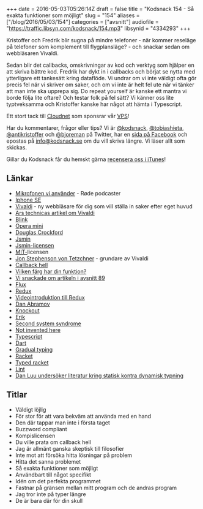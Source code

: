 +++
date = 2016-05-03T05:26:14Z
draft = false
title = "Kodsnack 154 - Så exakta funktioner som möjligt"
slug = "154"
aliases = ["/blog/2016/05/03/154"]
categories = ["avsnitt"]
audiofile = "https://traffic.libsyn.com/kodsnack/154.mp3"
libsynid = "4334293"
+++

Kristoffer och Fredrik blir sugna på mindre telefoner - när kommer reseläge på telefoner som komplement till flygplansläge? - och snackar sedan om webbläsaren Vivaldi.

Sedan blir det callbacks, omskrivningar av kod och verktyg som hjälper en att skriva bättre kod. Fredrik har dykt in i callbacks och börjat se nytta med ytterligare ett tankesätt kring dataflöde. Vi undrar om vi inte väldigt ofta gör precis fel när vi skriver om saker, och om vi inte är helt fel ute när vi tänker att man inte ska upprepa sig. Do repeat yourself är kanske ett mantra vi borde följa lite oftare? Och testar folk på fel sätt? Vi känner oss lite typtveksamma och Kristoffer kanske har något att hämta i Typescript.

Ett stort tack till [Cloudnet](http://www.cloudnet.se) som sponsrar vår [VPS](http://en.wikipedia.org/wiki/Virtual_private_server)!

Har du kommentarer, frågor eller tips? Vi är [@kodsnack](https://www.twitter.com/kodsnack), [@tobiashieta](https://www.twitter.com/tobiashieta), [@antikristoffer](https://www.twitter.com/antikristoffer) och [@bjoreman](https://www.twitter.com/bjoreman) på Twitter, har en [sida på Facebook](https://www.facebook.com/kodsnack) och epostas på [info@kodsnack.se](mailto:info@kodsnack.se) om du vill skriva längre. Vi läser allt som skickas.

Gillar du Kodsnack får du hemskt gärna [recensera oss i iTunes](http://itunes.apple.com/se/podcast/kodsnack/id561631498?l=en)!

## Länkar ##
* [Mikrofonen vi använder](http://www.rode.com/microphones/podcaster) - Røde podcaster
* [Iphone SE](https://en.wikipedia.org/wiki/IPhone_SE)
* [Vivaldi](https://vivaldi.com/) - ny webbläsare för dig som vill ställa in saker efter eget huvud
* [Ars technicas artikel om Vivaldi](http://arstechnica.com/information-technology/2016/04/even-at-1-0-vivaldi-closes-in-on-the-cure-for-the-common-browser/2/)
* [Blink](https://en.wikipedia.org/wiki/Blink_%28web_engine%29)
* [Opera mini](https://en.wikipedia.org/wiki/Opera_Mini)
* [Douglas Crockford](https://en.wikipedia.org/wiki/Douglas_Crockford)
* [Jsmin](http://www.crockford.com/javascript/jsmin.html)
* [Jsmin-licensen](https://en.wikipedia.org/wiki/Douglas_Crockford#.22Good.2C_not_Evil.22)
* [MIT-](https://en.wikipedia.org/wiki/MIT_License)licensen
* [Jon Stephenson von Tetzchner](https://en.wikipedia.org/wiki/Jon_Stephenson_von_Tetzchner) - grundare av Vivaldi
* [Callback hell](http://callbackhell.com/)
* [Vilken färg har din funktion?](http://journal.stuffwithstuff.com/2015/02/01/what-color-is-your-function/)
* [Vi snackade om artikeln i avsnitt 89](https://kodsnack.se/89/)
* [Flux](https://facebook.github.io/react/docs/flux-overview.html)
* [Redux](http://redux.js.org/index.html)
* [Videointroduktion till Redux](https://egghead.io/series/getting-started-with-redux)
* [Dan Abramov](https://twitter.com/dan_abramov?lang=sv)
* [Knockout](http://knockoutjs.com/)
* [Erik](https://twitter.com/erikbrannstrom)
* [Second system syndrome](https://en.wikipedia.org/wiki/Second-system_effect)
* [Not invented here](https://en.wikipedia.org/wiki/Not_invented_here)
* [Typescript](https://en.wikipedia.org/wiki/TypeScript)
* [Dart](https://en.wikipedia.org/wiki/Dart_%28programming_language%29)
* [Gradual typing](https://en.wikipedia.org/wiki/Gradual_typing)
* [Racket](https://en.wikipedia.org/wiki/Racket_%28programming_language%29)
* [Typed racket](http://docs.racket-lang.org/ts-guide/)
* [Lint](https://en.wikipedia.org/wiki/Lint_%28software%29)
* [Dan Luu undersöker literatur kring statisk kontra dynamisk typning](http://danluu.com/empirical-pl/)

## Titlar ##
* Väldigt löjlig
* För stor för att vara bekväm att använda med en hand
* Den där tappar man inte i första taget
* Buzzword compliant
* Kompislicensen
* Du ville prata om callback hell
* Jag är allmänt ganska skeptisk till filosofier
* Inte mot att försöka hitta lösningar på problem
* Hitta det sanna problemet
* Så exakta funktioner som möjligt
* Användbart till något specifikt
* Idén om det perfekta programmet
* Fastnar på gränsen mellan mitt program och de andras program
* Jag tror inte på typer längre
* De är bara där för din skull
